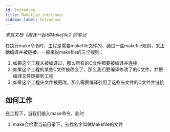```yaml
---
id: introduce
title: Makefile introduce
sidebar_label: Introduce
---
```


_来自文档《跟我一起写Makefile》的笔记_

在执行make命令时，工程是需要makefile文件的，通过一些makefile规则，来正确编译并被链接。一般来说makefile的三个规则：
1. 如果这个工程未被编译过，那么所有的C文件都要被编译并连接
2. 如果这个工程的某些C文件被改变了，那么我们要编译修改了的C文件，并把编译文件链接到工程
3. 如果这个工程头文件被更改，那么需要编译引用了这些头文件的C文件并链接

## 如何工作
在工程下，当我们输入make命令，此时
1. make会检索当前目录下，去找名字叫做Makefile的文件
